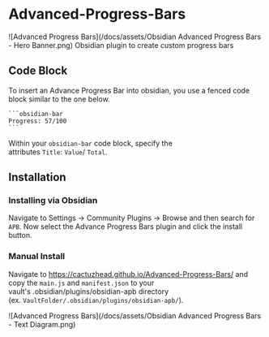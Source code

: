# Advanced-Progress-Bars
![Advanced Progress Bars](/docs/assets/Obsidian Advanced Progress Bars - Hero Banner.png)
Obsidian plugin to create custom progress bars

## Code Block
To insert an Advance Progress Bar into obsidian, you use a fenced code block similar to the one below.
````
```obsidian-bar
Progress: 57/100
```
````
Within your `obsidian-bar` code block, specify the attributes `Title`: `Value`/ `Total`.

## Installation
### Installing via Obsidian
Navigate to Settings -> Community Plugins -> Browse and then search for `APB`.  Now select the Advance Progress Bars plugin and click the install button.

### Manual Install
Navigate to https://cactuzhead.github.io/Advanced-Progress-Bars/ and copy the `main.js` and `manifest.json` to your vault's .obsidian/plugins/obsidian-apb directory (ex. `VaultFolder/.obsidian/plugins/obsidian-apb/`).

![Advanced Progress Bars](/docs/assets/Obsidian Advanced Progress Bars - Text Diagram.png)
